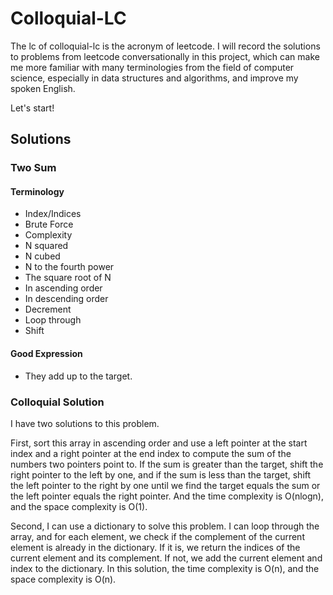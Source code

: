 # Colloquial-LC



The lc of colloquial-lc is the acronym of leetcode. I will record the solutions to problems from leetcode conversationally in this project, which can make me more familiar with many terminologies from the field of computer science, especially in data structures and algorithms, and improve my spoken English.



Let's start!



## Solutions



### Two Sum



#### Terminology



+ Index/Indices
+ Brute Force
+ Complexity
+ N squared
+ N cubed
+ N to the fourth power
+ The square root of N
+ In ascending order
+ In descending order 
+ Decrement
+ Loop through
+ Shift



#### Good Expression



+ They add up to the target.



### Colloquial Solution



I have two solutions to this problem. 



First, sort this array in ascending order and use a left pointer at the start index and a right pointer at the end index to compute the sum of the numbers two pointers point to. If the sum is greater than the target, shift the right pointer to the left by one, and if the sum is less than the target, shift the left pointer to the right by one until we find the target equals the sum or the left pointer equals the right pointer. And the time complexity is O(nlogn), and the space complexity is O(1).



Second, I can use a dictionary to solve this problem. I can loop through the array, and for each element, we check if the complement of the current element is already in the dictionary. If it is, we return the indices of the current element and its complement. If not, we add the current element and index to the dictionary. In this solution, the time complexity is O(n), and the space complexity is O(n).

